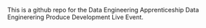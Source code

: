 This is a github repo for the Data Engineering Apprenticeship Data Enginerering Produce Development Live Event.
